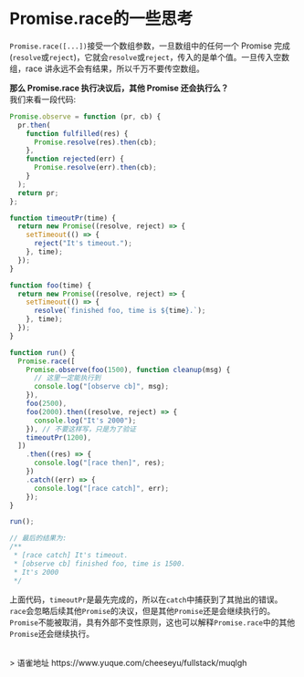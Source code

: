 # Promise.race的一些思考
`Promise.race([...])`接受一个数组参数，一旦数组中的任何一个 Promise 完成(`resolve`或`reject`)，它就会`resolve`或`reject`，传入的是单个值。一旦传入空数组，race 讲永远不会有结果，所以千万不要传空数组。

**那么 Promise.race 执行决议后，其他 Promise 还会执行么？**  
我们来看一段代码:

```javascript
Promise.observe = function (pr, cb) {
  pr.then(
    function fulfilled(res) {
      Promise.resolve(res).then(cb);
    },
    function rejected(err) {
      Promise.resolve(err).then(cb);
    }
  );
  return pr;
};

function timeoutPr(time) {
  return new Promise((resolve, reject) => {
    setTimeout(() => {
      reject("It's timeout.");
    }, time);
  });
}

function foo(time) {
  return new Promise((resolve, reject) => {
    setTimeout(() => {
      resolve(`finished foo, time is ${time}.`);
    }, time);
  });
}

function run() {
  Promise.race([
    Promise.observe(foo(1500), function cleanup(msg) {
      // 这里一定能执行到
      console.log("[observe cb]", msg);
    }),
    foo(2500),
    foo(2000).then((resolve, reject) => {
      console.log("It's 2000");
    }), // 不要这样写，只是为了验证
    timeoutPr(1200),
  ])
    .then((res) => {
      console.log("[race then]", res);
    })
    .catch((err) => {
      console.log("[race catch]", err);
    });
}

run();

// 最后的结果为:
/**
 * [race catch] It's timeout.
 * [observe cb] finished foo, time is 1500.
 * It's 2000
 */
```

上面代码，`timeoutPr`是最先完成的，所以在`catch`中捕获到了其抛出的错误。`race`会忽略后续其他`Promise`的决议，但是其他`Promise`还是会继续执行的。  
`Promise`不能被取消，具有外部不变性原则，这也可以解释`Promise.race`中的其他`Promise`还会继续执行。
  
<br />  
> 语雀地址 https://www.yuque.com/cheeseyu/fullstack/muqlgh